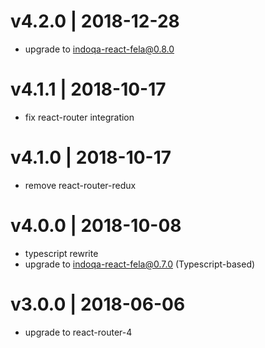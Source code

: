 # v4.2.0 | 2018-12-28
* upgrade to indoqa-react-fela@0.8.0

# v4.1.1 | 2018-10-17
* fix react-router integration

# v4.1.0 | 2018-10-17
* remove react-router-redux

# v4.0.0 | 2018-10-08
* typescript rewrite
* upgrade to indoqa-react-fela@0.7.0 (Typescript-based)

# v3.0.0 | 2018-06-06
* upgrade to react-router-4
